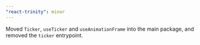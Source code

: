 ```yaml
---
"react-trinity": minor
---
```


Moved `Ticker`, `useTicker` and `useAnimationFrame` into the main package, and removed the `ticker` entrypoint.
